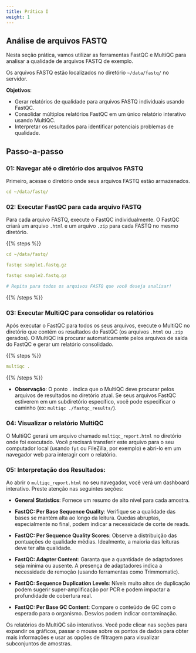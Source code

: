 ```yaml
---
title: Prática I
weight: 1
---
```


## Análise de arquivos FASTQ

Nesta seção prática, vamos utilizar as ferramentas FastQC e MultiQC para analisar a qualidade de arquivos FASTQ de exemplo.

Os arquivos FASTQ estão localizados no diretório `~/data/fastq/` no servidor.

**Objetivos**:

- Gerar relatórios de qualidade para arquivos FASTQ individuais usando FastQC.
- Consolidar múltiplos relatórios FastQC em um único relatório interativo usando MultiQC.
- Interpretar os resultados para identificar potenciais problemas de qualidade.


## Passo-a-passo

### 01: Navegar até o diretório dos arquivos FASTQ

Primeiro, acesse o diretório onde seus arquivos FASTQ estão armazenados.

```yaml
cd ~/data/fastq/
```

### 02: Executar FastQC para cada arquivo FASTQ

Para cada arquivo FASTQ, execute o FastQC individualmente. O FastQC criará um arquivo `.html` e um arquivo `.zip` para cada FASTQ no mesmo diretório.

{{% steps %}}

```yaml
cd ~/data/fastq/
```

```yaml
fastqc sample1.fastq.gz
```

```yaml
fastqc sample2.fastq.gz
```

```yaml
# Repita para todos os arquivos FASTQ que você deseja analisar!
```

{{% /steps %}}

### 03: Executar MultiQC para consolidar os relatórios

Após executar o FastQC para todos os seus arquivos, execute o MultiQC no diretório que contém os resultados do FastQC (os arquivos `.html` ou `.zip` gerados). O MultiQC irá procurar automaticamente pelos arquivos de saída do FastQC e gerar um relatório consolidado.

{{% steps %}}

```yaml
multiqc .
```

{{% /steps %}}

- **Observação**: O ponto `.` indica que o MultiQC deve procurar pelos arquivos de resultados no diretório atual. Se seus arquivos FastQC estiverem em um subdiretório específico, você pode especificar o caminho (ex: `multiqc ./fastqc_results/`).

### 04: Visualizar o relatório MultiQC

O MultiQC gerará um arquivo chamado `multiqc_report.html` no diretório onde foi executado. Você precisará transferir este arquivo para o seu computador local (usando `fpt` ou FileZilla, por exemplo) e abri-lo em um navegador web para interagir com o relatório.

### 05: Interpretação dos Resultados:

Ao abrir o `multiqc_report.html` no seu navegador, você verá um dashboard interativo. Preste atenção nas seguintes seções:

- **General Statistics**: Fornece um resumo de alto nível para cada amostra.

- **FastQC: Per Base Sequence Quality**: Verifique se a qualidade das bases se mantém alta ao longo da leitura. Quedas abruptas, especialmente no final, podem indicar a necessidade de corte de reads.

- **FastQC: Per Sequence Quality Scores**: Observe a distribuição das pontuações de qualidade médias. Idealmente, a maioria das leituras deve ter alta qualidade.

- **FastQC: Adapter Content**: Garanta que a quantidade de adaptadores seja mínima ou ausente. A presença de adaptadores indica a necessidade de remoção (usando ferramentas como Trimmomatic).

- **FastQC: Sequence Duplication Levels**: Níveis muito altos de duplicação podem sugerir super-amplificação por PCR e podem impactar a profundidade de cobertura real.

- **FastQC: Per Base GC Content**: Compare o conteúdo de GC com o esperado para o organismo. Desvios podem indicar contaminação.

Os relatórios do MultiQC são interativos. Você pode clicar nas seções para expandir os gráficos, passar o mouse sobre os pontos de dados para obter mais informações e usar as opções de filtragem para visualizar subconjuntos de amostras.
